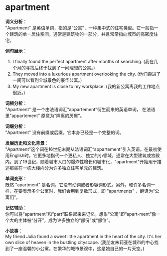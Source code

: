# apartment

**词义分析**：  
"Apartment" 是英语单词，指的是“公寓”，一种集中式的住宅类型。它一般指一个建筑的单一居住空间，通常是建筑物的一部分，并且常常指向城市的高密度住宅。

  

**例句展示**：

  

1.  I finally found the perfect apartment after months of searching. (我在几个月的寻找后终于找到了一间理想的公寓。)
2.  They moved into a luxurious apartment overlooking the city. (他们搬进了一间可以看到全城景色的豪华公寓。)
3.  My new apartment is close to my workplace. (我的新公寓离我的工作地点很近。)

  

**词根分析**：  
"Apartment" 是一个由法语词汇“appartement”衍生而来的英语单词， 在法语里"appartement" 原意为“隔离的房屋”。

  

**词缀分析**：  
"Apartment" 没有前缀或后缀。它本身已经是一个完整的词。

  

**发展历史和文化背景**：  
"Apartment"这个词在16世纪末期从法语词汇“appartement”引入英语。在最初使用English时，它更多地指代一个更私人、独立的小领域，通常在大型建筑或宫殿内。到了19世纪，随着城市人口的爆炸性增长和城市化，"apartment"开始用于描述那些在一栋大楼内分为许多独立住宅单元的建筑。

  

**单词变形**：  
既然 "apartment" 是名词，它没有动词或者形容词形式。另外，和许多名词一样，在要表示多个公寓时，我们会用到复数形式，即 "apartments" ，翻译为“公寓们”。

  

**记忆辅助**：  
你可以将“apartment”和“part”联系起来来记忆。想象“公寓”即“apart-ment”像一个大的主体被“分开”，成为许多独立的“部份”或“部位”。

  

**小故事**：  
My friend Julia found a sweet little apartment in the heart of the city. It's her own slice of heaven in the bustling cityscape. (我朋友朱莉亚在城市的中心找到了一座温馨的小公寓。在繁华的城市景观中，这是她自己的一片天空。)
